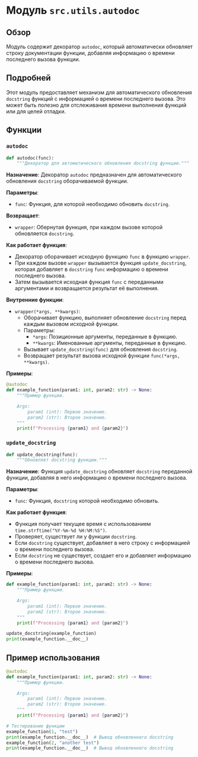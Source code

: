 # Модуль `src.utils.autodoc`

## Обзор

Модуль содержит декоратор `autodoc`, который автоматически обновляет строку документации функции, добавляя информацию о времени последнего вызова функции.

## Подробней

Этот модуль предоставляет механизм для автоматического обновления `docstring` функций с информацией о времени последнего вызова. Это может быть полезно для отслеживания времени выполнения функций или для целей отладки.

## Функции

### `autodoc`

```python
def autodoc(func):
    """Декоратор для автоматического обновления docstring функции."""
```

**Назначение**:
Декоратор `autodoc` предназначен для автоматического обновления `docstring` оборачиваемой функции.

**Параметры**:
- `func`: Функция, для которой необходимо обновить `docstring`.

**Возвращает**:
- `wrapper`: Обернутая функция, при каждом вызове которой обновляется `docstring`.

**Как работает функция**:
- Декоратор оборачивает исходную функцию `func` в функцию `wrapper`.
- При каждом вызове `wrapper` вызывается функция `update_docstring`, которая добавляет в `docstring` `func` информацию о времени последнего вызова.
- Затем вызывается исходная функция `func` с переданными аргументами и возвращается результат её выполнения.

**Внутренние функции**:
- `wrapper(*args, **kwargs)`:
    - Оборачивает функцию, выполняет обновление `docstring` перед каждым вызовом исходной функции.
    - Параметры:
        - `*args`: Позиционные аргументы, переданные в функцию.
        - `**kwargs`: Именованные аргументы, переданные в функцию.
    - Вызывает `update_docstring(func)` для обновления `docstring`.
    - Возвращает результат вызова исходной функции `func(*args, **kwargs)`.

**Примеры**:

```python
@autodoc
def example_function(param1: int, param2: str) -> None:
    """Пример функции.

    Args:
        param1 (int): Первое значение.
        param2 (str): Второе значение.
    """
    print(f"Processing {param1} and {param2}")
```

### `update_docstring`

```python
def update_docstring(func):
    """Обновляет docstring функции."""
```

**Назначение**:
Функция `update_docstring` обновляет `docstring` переданной функции, добавляя в него информацию о времени последнего вызова.

**Параметры**:
- `func`: Функция, `docstring` которой необходимо обновить.

**Как работает функция**:
- Функция получает текущее время с использованием `time.strftime("%Y-%m-%d %H:%M:%S")`.
- Проверяет, существует ли у функции `docstring`.
- Если `docstring` существует, добавляет в него строку с информацией о времени последнего вызова.
- Если `docstring` не существует, создает его и добавляет информацию о времени последнего вызова.

**Примеры**:

```python
def example_function(param1: int, param2: str) -> None:
    """Пример функции.

    Args:
        param1 (int): Первое значение.
        param2 (str): Второе значение.
    """
    print(f"Processing {param1} and {param2}")

update_docstring(example_function)
print(example_function.__doc__)
```

## Пример использования

```python
@autodoc
def example_function(param1: int, param2: str) -> None:
    """Пример функции.

    Args:
        param1 (int): Первое значение.
        param2 (str): Второе значение.
    """
    print(f"Processing {param1} and {param2}")

# Тестирование функции
example_function(1, "test")
print(example_function.__doc__)  # Вывод обновленного docstring
example_function(2, "another test")
print(example_function.__doc__)  # Вывод обновленного docstring